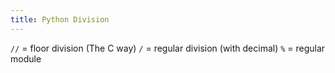 ```yaml
---
title: Python Division
---
```

`//` = floor division (The C way)
`/` = regular division (with decimal)
`%` = regular module
